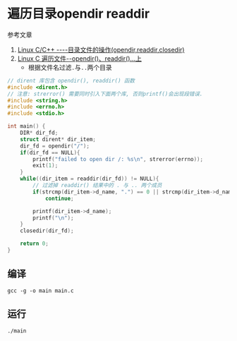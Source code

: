 # 遍历目录opendir readdir

参考文章

1. [Linux C/C++ ----目录文件的操作(opendir,readdir,closedir)](http://blog.chinaunix.net/uid-27213819-id-3810699.html)
2. [Linux C 遍历文件--opendir()、readdir()...上](https://blog.csdn.net/zyuseful/article/details/50428087)
    - 根据文件名过滤`.`与`..`两个目录

```c++
// dirent 库包含 opendir(), readdir() 函数
#include <dirent.h>
// 注意: strerror() 需要同时引入下面两个库, 否则printf()会出现段错误.
#include <string.h>
#include <errno.h>
#include <stdio.h>

int main() {
    DIR* dir_fd;
    struct dirent* dir_item;
    dir_fd = opendir("/");
    if(dir_fd == NULL){
        printf("failed to open dir /: %s\n", strerror(errno));
        exit(1);
    }
    while((dir_item = readdir(dir_fd)) != NULL){
        // 过滤掉 readdir() 结果中的 . 与 .. 两个成员
        if(strcmp(dir_item->d_name, ".") == 0 || strcmp(dir_item->d_name, "..") == 0)
            continue;

        printf(dir_item->d_name);
        printf("\n");
    }
    closedir(dir_fd);

    return 0;
}
```

## 编译

```
gcc -g -o main main.c
```

## 运行

```
./main
```
